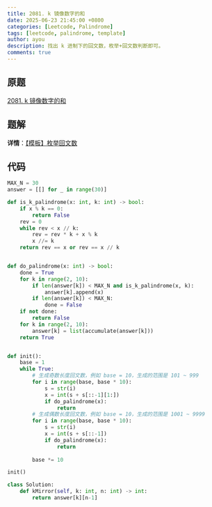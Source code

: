 ```yaml
---
title: 2081. k 镜像数字的和
date: 2025-06-23 21:45:00 +0800
categories: [Leetcode, Palindrome]
tags: [leetcode, palindrome, template]
author: ayou
description: 找出 k 进制下的回文数，枚举+回文数判断即可。
comments: true
---
```


## 原题
[2081. k 镜像数字的和](https://leetcode.cn/problems/sum-of-k-mirror-numbers/)

## 题解
**详情**：[【模板】枚举回文数](https://leetcode.cn/problems/sum-of-k-mirror-numbers/solutions/1113431/da-biao-zuo-fa-by-endlesscheng-7ojf)

## 代码
```python
MAX_N = 30
answer = [[] for _ in range(30)]

def is_k_palindrome(x: int, k: int) -> bool:
    if x % k == 0:
        return False
    rev = 0
    while rev < x // k:
        rev = rev * k + x % k
        x //= k
    return rev == x or rev == x // k


def do_palindrome(x: int) -> bool:
    done = True
    for k in range(2, 10):
        if len(answer[k]) < MAX_N and is_k_palindrome(x, k):
            answer[k].append(x)
        if len(answer[k]) < MAX_N:
            done = False
    if not done:
        return False
    for k in range(2, 10):
        answer[k] = list(accumulate(answer[k]))
    return True


def init():
    base = 1
    while True:
        # 生成奇数长度回文数，例如 base = 10，生成的范围是 101 ~ 999
        for i in range(base, base * 10):
            s = str(i)
            x = int(s + s[::-1][1:])
            if do_palindrome(x):
                return
        # 生成偶数长度回文数，例如 base = 10，生成的范围是 1001 ~ 9999
        for i in range(base, base * 10):
            s = str(i)
            x = int(s + s[::-1])
            if do_palindrome(x):
                return
        
        base *= 10

init()

class Solution:
    def kMirror(self, k: int, n: int) -> int:
        return answer[k][n-1]
```
